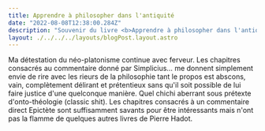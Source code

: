 ```yaml
---
title: Apprendre à philosopher dans l'antiquité
date: "2022-08-08T12:38:00.284Z"
description: "Souvenir du livre <b>Apprendre à philosopher dans l'antiquité</b> d'Ilestraut et Pierre Hadot"
layout: ./../../../layouts/blogPost.layout.astro
---
```


Ma détestation du néo-platonisme continue avec ferveur. Les chapitres consacrés au commentaire donné par Simplicius… me donnent simplement envie de rire avec les rieurs de la philosophie tant le propos est abscons, vain, complètement délirant et prétentieux sans qu'il soit possible de lui faire justice d'une quelconque manière. Quel chichi aberrant sous prétexte d'onto-théologie (classic shit). Les chapitres consacrés à un commentaire direct Epictète sont suffisamment savants pour être intéressants mais n'ont pas la flamme de quelques autres livres de Pierre Hadot.
